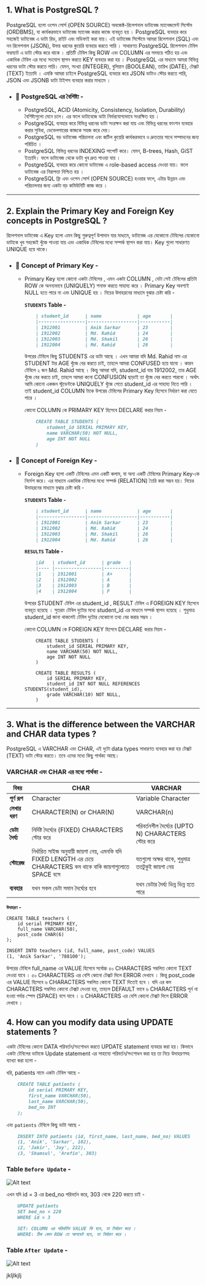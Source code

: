 

## 1. What is PostgreSQL ?

PostgreSQL হলো ওপেন সোর্স (OPEN SOURCE) অবজেক্ট-রিলেশনাল ডাটাবেজ ম্যানেজমেন্ট সিস্টেম (ORDBMS), যা কার্যকরভাবে ডাটাবেজ ম্যানেজ করার কাজে ব্যবহৃত হয় ।
PostgreSQL ব্যবহার করে সহজেই ডাটাবেজ এ ডাটা রিড, রাইট এবং মডিফাই করা যায়। এই ডাটাবেজ সিস্টেমে আমরা রিলেশনাল (SQL) এবং নন রিলেশনাল (JSON), উভয় ধরনের কুয়েরি ব্যবহার করতে পারি ।
সাধারণত PostgreSQL রিলেশনাল টেবিল ফরম্যাট এ ডাটা স্টোর করে থাকে । প্রতিটি টেবিল কিছু ROW এবং COLUMN এর সমন্বয়ে গঠিত হয় এবং একাধিক টেবিল এর মধ্যে সংযোগ স্থাপন করতে KEY ব্যবহার করা হয় । PostgreSQL এর মাধ্যমে আমরা বিভিন্ন ধরনের ডাটা স্টোর করতে পারি। যেমন, সংখ্যা (INTEGER), বুলিয়ান (BOOLEAN), তারিখ (DATE), টেক্সট (TEXT) ইত্যাদি । এমকি আমরা চাইলে PostgreSQL ব্যবহার করে JSON ডাটাও স্টোর করতে পারি, JSON এবং JSONB ডাটা টাইপস ব্যবহার করার মাধ্যমে ।


- ### 📌 PostgreSQL এর বৈশিষ্ট্য -

    - PostgreSQL, ACID (Atomicity, Consistency, Isolation, Durability) বৈশিষ্ট্যগুলো মেনে চলে। এর ফলে ডাটাবেজে ডাটা নির্ভরযোগ্যভাবে সংরক্ষিত হয় ।
    - PostgreSQL ব্যবহার করে বিভিন্ন ধরনের ডাটা সংরক্ষন করা যায় এবং বিভিন্ন ধরনের ফাংশন ব্যবহার করার সুবিধা, ডেভেলপারের কাজকে সহজ করে দেয়।
    - PostgreSQL বড় ডাটাবেজ পরিচালনা এবং জটিল কুয়েরি কার্যকরভাবে ও দ্রুততার সাথে সম্পাদনের জন্য পরিচিত ।
    - PostgreSQL বিভিন্ন ধরনের INDEXING সাপোর্ট করে। যেমন, B-trees, Hash, GiST ইত্যাদি। ফলে ডাটাবেজ থেকে ডাটা খুব দ্রুত পাওয়া যায় ।
    - PostgreSQL ব্যবহার করে কোনো ডাটাবেজ এ role-based access দেওয়া যায়। ফলে ডাটাবেজ এর নিরাপত্তা নিশ্চিত হয় ।
    - PostgreSQL ফ্রি এবং ওপেন সোর্স (OPEN SOURCE) হওয়ার ফলে, এটার উন্নয়ন এবং পরিচালনার জন্য একটা বড় কমিউনিটি কাজ করে ।

----
## 2. Explain the Primary Key and Foreign Key concepts in PostgreSQL ?
রিলেশনাল ডাটাবেজ এ Key হলো এমন কিছু গুরুত্বপূর্ণ উপাদান যার মাধ্যমে, ডাটাবেজ এর যেকোনো টেবিলের যেকোনো ডাটাকে খুব সহজেই খুঁজে পাওয়া যায় এবং একাধিক টেবিলের মধ্যে সম্পর্ক স্থাপন করা যায়। Key গুলো সাধারণত UNIQUE হয়ে থাকে।
- ### 📌 Concept of Primary Key -
    - Primary Key হলো কোনো একটা টেবিলের , এমন একটা COLUMN , যেটা সেই টেবিলের প্রতিটা ROW কে অনন্যভাবে (UNIQUELY) শনাক্ত করতে সাহায্য করে । Primary Key অবশ্যই NULL হতে পারে না এবং UNIQUE হয় । নিচের উদাহরনের মাধ্যমে বুঝার চেষ্টা করি -

        **`STUDENTS` Table -**
        ```markdown    
            | student_id      | name             | age       |
            |-----------------|------------------|-----------|
            | 1912001         | Anik Sarkar      | 23        |
            | 1912002         | Md. Rahid        | 24        |
            | 1912003         | Md. Shakil       | 26        |
            | 1912004         | Md. Rahid        | 26        |
        ```

        উপরের টেবিলে কিছু STUDENTS এর ডাটা আছে । এখন আমরা যদি Md. Rahid নাম এর STUDENT টার AGE খুঁজে বের করতে চাই, তাহলে আমরা CONFUSED হয়ে যাবো । কারন টেবিলে ২ জন Md. Rahid আছে । কিন্তু আমরা যদি, student_id যার 1912002, তার AGE খুঁজে বের করতে চাই, তাহলে আমরা কনো CONFUSION ছাড়াই তা খুঁজে বের করতে পারবো । অর্থাৎ আমি কোনো একজন স্টূডেন্টকে UNIQUELY খুঁজে পেতে student_id এর সাহায্য নিতে পারি । তাই student_id COLUMN টাকে উপরের টেবিলের Primary Key হিসেবে নির্ধারণ করা যেতে পারে ।

        কোনো COLUMN কে PRIMARY KEY হিসেবে DECLARE করার নিয়ম -
        ```markdown
            CREATE TABLE STUDENTS (
                student_id SERIAL PRIMARY KEY,
                name VARCHAR(50) NOT NULL,
                age INT NOT NULL
            )
        ```
- ### 📌 Concept of Foreign Key -
    - Foreign Key হলো একটি টেবিলের এমন একটি কলাম, যা অন্য একটি টেবিলের Primary Key-কে নির্দেশ করে। এর মাধ্যমে একাধিক টেবিলের মধ্যে সম্পর্ক (RELATION) তৈরি করা সম্ভব হয়। 
    নিচের উদাহরনের মাধ্যমে বুঝার চেষ্টা করি -

        **`STUDENTS` Table -**
        ```markdown
            | student_id      | name             | age       |
            |-----------------|------------------|-----------|
            | 1912001         | Anik Sarkar      | 23        |
            | 1912002         | Md. Rahid        | 24        |
            | 1912003         | Md. Shakil       | 26        |
            | 1912004         | Md. Rahid        | 26        |
        ```
        **`RESULTS` Table -**
        ```markdown
            |id   | student_id      | grade   |         
            |---- |-----------------|---------|
            |1    | 1912001         | A+      |
            |2    | 1912002         | A       |
            |3    | 1912003         | B       |
            |4    | 1912004         | F       |
        ```

        উপরের STUDENT টেবিল এর student_id , RESULT টেবিল এ FOREIGN KEY হিসেবে ব্যবহৃত হয়েছে । সুতরাং টেবিল দুটোর মধ্যে student_id এর মাধ্যমে সম্পর্ক স্থাপন হয়েছে । শুধুমাত্র student_id জানা থাকলেই টেবিল দুটোর যেকোনো তথ্য বের করার সম্ভব । 

        কোনো COLUMN কে FOREIGN KEY হিসেবে DECLARE করার নিয়ম -

        ```mardown
            CREATE TABLE STUDENTS (
                student_id SERIAL PRIMARY KEY,
                name VARCHAR(50) NOT NULL,
                age INT NOT NULL
            )

            CREATE TABLE RESULTS (
                id SERIAL PRIMARY KEY,
                student_id INT NOT NULL REFERENCES STUDENTS(student_id),
                grade VARCHAR(10) NOT NULL,
            )
        ```
---
## 3. What is the difference between the VARCHAR and CHAR data types ?
PostgreSQL এ VARCHAR এবং CHAR, এই দুটো data types সাধারণত ব্যবহার করা হয় টেক্সট (TEXT) ডাটা স্টোর করতে। তবে এদের মধ্যে কিছু পার্থক্য আছে।
### VARCHAR এবং CHAR এর মধ্যে পার্থক্য -

|বিষয়                     |CHAR                          |VARCHAR                             |
|-------------------------|-------------------------------|-------------------------------------|
|**পূর্ণ রূপ**              |Character                      |Variable Character                  |
|**লেখার ধরণ**           |CHARACTER(N) or CHAR(N)        |VARCHAR(n)                          |
|**ডেটা দৈর্ঘ্য**            |নির্দিষ্ট দৈর্ঘ্যের (FIXED) CHARACTERS স্টোর করে     |পরিবর্তনশীল দৈর্ঘ্যের (UPTO N) CHARACTERS স্টোর করে   |
|**স্টোরেজ**              |নির্ধারিত সাইজ অনুযায়ী জায়গা নেয়, এমনকি যদি FIXED LENGTH এর চেয়ে CHARACTERS কম থাকে বাকি জায়গাগুলোতে SPACE বসে |যতগুলো অক্ষর থাকে, শুধুমাত্র ততটুকুই জায়গা নেয়  |
|**ব্যবহার**               | যখন সকল ডেটা সমান দৈর্ঘ্যের হবে    | যখন ডেটার দৈর্ঘ্য ভিন্ন ভিন্ন হতে পারে  |

**`উদাহরণ` -**
```mardown
CREATE TABLE teachers (
    id serial PRIMARY KEY,
    full_name VARCHAR(50),
    post_code CHAR(6)
);
```
```markdown
INSERT INTO teachers (id, full_name, post_code) VALUES
(1, 'Anik Sarkar', '788100');

```
উপরের টেবিলে full_name এর VALUE হিসেবে সর্বোচ্চ ৫০ CHARACTERS সম্বলিত কোনো TEXT দেওয়া যাবে । ৫০ CHARACTERS এর বেশি কোনো টেক্সট দিলে ERROR দেখাবে ।
কিন্তু post_code এর VALUE হিসেবে ৬ CHARACTERS সম্বলিত কোনো TEXT দিতেই হবে । যদি এর কম CHARACTERS সম্বলিত কোনো টেক্সট দেওয়া হয়, তাহলে DEFAULT ভাবে ৬ CHARACTERS পূর্ন না হওয়া পর্যন্ত স্পেস (SPACE) বসে যাবে । ৬ CHARACTERS এর বেশি কোনো টেক্সট দিলে ERROR দেখাবে ।

## 4. How can you modify data using UPDATE statements ?
একটা টেবিলের কোনো DATA পরিবর্তন/সংশোধন করতে UPDATE statement ব্যবহার করা হয়।
কিভাবে একটা টেবিলের ডাটাকে Update statement এর সাহায্যে পরিবর্তন/সংশোধন করা হয় তা নিচে উদাহরণসহ ব্যাখ্যা করা হলো -

ধরি, patients নামে একটা টেবিল আছে -
```markdown
    CREATE TABLE patients (
        id serial PRIMARY KEY,
        first_name VARCHAR(50),
        last_name VARCHAR(50),
        bed_no INT
    );
```
 
এবং `patients` টেবিলে কিছু ডাটা আছে -

```markdown
    INSERT INTO patients (id, first_name, last_name, bed_no) VALUES
    (1, 'Anik', 'Sarkar', 102),
    (2, 'Jakir', 'Joy', 222),
    (3, 'Shamsul', 'Arefin', 303)
```
### Table `Before Update` -
![Alt text](https://i.ibb.co/r2qWJmFr/image.png "Image of patients table")

এখন যদি id = 3 এর bed_no পরিবর্তন করে, 303 থেকে 220 করতে চাই -
```markdown
    UPDATE patients
    SET bed_no = 220
    WHERE id = 3

    SET: COLUMN এর পরিবর্তিত VALUE কি হবে, তা নির্ধারণ করে ।
    WHERE: ঠিক কোন ROW তে আপডেট হবে, তা নির্ধারণ করে ।
```
### Table `After Update` -
![Alt text](https://i.ibb.co/kVnrw4v0/image.png "Image of patients table after update")

jkljlkjlj